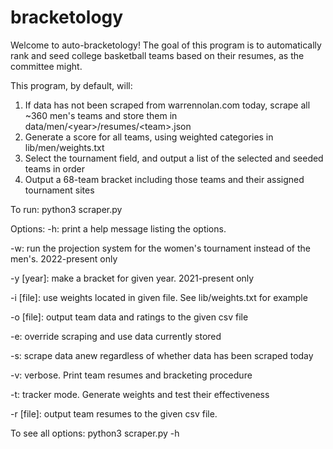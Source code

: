 # bracketology

Welcome to auto-bracketology! The goal of this program is to automatically rank and seed college basketball teams based on their resumes, as the committee might. 

This program, by default, will:
1) If data has not been scraped from warrennolan.com today, scrape all ~360 men's teams and store them in data/men/\<year\>/resumes/\<team\>.json
2) Generate a score for all teams, using weighted categories in lib/men/weights.txt
3) Select the tournament field, and output a list of the selected and seeded teams in order
4) Output a 68-team bracket including those teams and their assigned tournament sites

To run: python3 scraper.py

Options:
-h: print a help message listing the options.

-w: run the projection system for the women's tournament instead of the men's. 2022-present only

-y [year]: make a bracket for given year. 2021-present only

-i [file]: use weights located in given file. See lib/weights.txt for example

-o [file]: output team data and ratings to the given csv file

-e: override scraping and use data currently stored

-s: scrape data anew regardless of whether data has been scraped today

-v: verbose. Print team resumes and bracketing procedure

-t: tracker mode. Generate weights and test their effectiveness

-r [file]: output team resumes to the given csv file.

To see all options: python3 scraper.py -h


